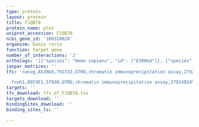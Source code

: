 ```yaml
---
type: protein
layout: protein
title: F1QB78
protein_name: plat
uniprot_accession: F1QB78
ncbi_gene_id: '100320028'
organism: Danio rerio
function: target gene
number_of_interactions: '2'
orthologs: '[{"species": "Homo sapiens", "id": ["E5RHG4"]}, {"species": "Mus musculus", "id": ["<a href=\"/protein/p11214\">P11214</a>"]}, {"species": "Rattus norvegicus", "id": ["<a href=\"/protein/p19637\">P19637</a>"]}]'
jaspar_matrices: ''
tfs: 'nanog,A5JNG8,792333,GTRD,chromatin immunoprecipitation assay,27924024%5Buid%5D,No

  foxh1,Q9I9E1,57930,GTRD,chromatin immunoprecipitation assay,27924024%5Buid%5D,No'
targets: ''
tfs_download: tfs_of_F1QB78.tsv
targets_download: ''
bindingSites_download: ''
binding_sites_ls: ''

---
```

